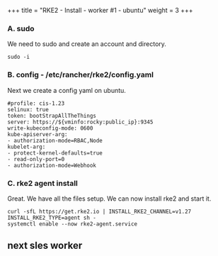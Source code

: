 +++
title = "RKE2 - Install - worker #1 - ubuntu"
weight = 3
+++

### **A. sudo**

We need to sudo and create an account and directory.

```ctr:ubuntu
sudo -i
```

### **B. config - /etc/rancher/rke2/config.yaml**

Next we create a config yaml on ubuntu.

```file:yaml:/etc/rancher/rke2/config.yaml:ubuntu
#profile: cis-1.23
selinux: true
token: bootStrapAllTheThings
server: https://${vminfo:rocky:public_ip}:9345
write-kubeconfig-mode: 0600
kube-apiserver-arg:
- authorization-mode=RBAC,Node
kubelet-arg:
- protect-kernel-defaults=true
- read-only-port=0
- authorization-mode=Webhook
```

### **C. rke2 agent install**

Great. We have all the files setup. We can now install rke2 and start it.

```ctr:ubuntu
curl -sfL https://get.rke2.io | INSTALL_RKE2_CHANNEL=v1.27 INSTALL_RKE2_TYPE=agent sh - 
systemctl enable --now rke2-agent.service
```

## **next sles worker**
